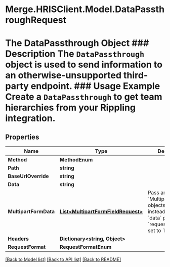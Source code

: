 # Merge.HRISClient.Model.DataPassthroughRequest
# The DataPassthrough Object ### Description The `DataPassthrough` object is used to send information to an otherwise-unsupported third-party endpoint.  ### Usage Example Create a `DataPassthrough` to get team hierarchies from your Rippling integration.

## Properties

Name | Type | Description | Notes
------------ | ------------- | ------------- | -------------
**Method** | **MethodEnum** |  | 
**Path** | **string** |  | 
**BaseUrlOverride** | **string** |  | [optional] 
**Data** | **string** |  | [optional] 
**MultipartFormData** | [**List&lt;MultipartFormFieldRequest&gt;**](MultipartFormFieldRequest.md) | Pass an array of &#x60;MultipartFormField&#x60; objects in here instead of using the &#x60;data&#x60; param if &#x60;request_format&#x60; is set to &#x60;MULTIPART&#x60;. | [optional] 
**Headers** | **Dictionary&lt;string, Object&gt;** |  | [optional] 
**RequestFormat** | **RequestFormatEnum** |  | [optional] 

[[Back to Model list]](../README.md#documentation-for-models) [[Back to API list]](../README.md#documentation-for-api-endpoints) [[Back to README]](../README.md)

